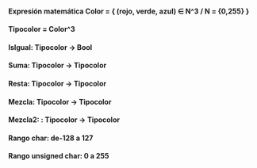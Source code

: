 #### Expresión matemática Color = { (rojo, verde, azul) ∈ N^3 / N = {0,255} }
#### Tipocolor = Color^3
#### IsIgual: Tipocolor -> Bool
#### Suma: Tipocolor -> Tipocolor
#### Resta: Tipocolor -> Tipocolor
#### Mezcla: Tipocolor -> Tipocolor
#### Mezcla2: : Tipocolor -> Tipocolor
#### Rango char: de-128 a 127
#### Rango unsigned char: 0 a 255
